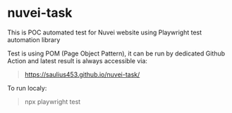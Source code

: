 # nuvei-task

This is POC automated test for Nuvei website using Playwright test automation library

Test is using POM (Page Object Pattern), it can be run by dedicated Github Action and latest result is always accessible via: 

> https://saulius453.github.io/nuvei-task/

To run localy: 
> npx playwright test